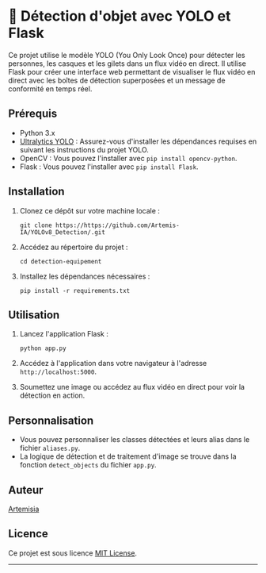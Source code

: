 
# 👷 Détection d'objet avec YOLO et Flask

Ce projet utilise le modèle YOLO (You Only Look Once) pour détecter les personnes, les casques et les gilets dans un flux vidéo en direct. Il utilise Flask pour créer une interface web permettant de visualiser le flux vidéo en direct avec les boîtes de détection superposées et un message de conformité en temps réel.

## Prérequis

- Python 3.x
- [Ultralytics YOLO](https://github.com/ultralytics/yolov5) : Assurez-vous d'installer les dépendances requises en suivant les instructions du projet YOLO.
- OpenCV : Vous pouvez l'installer avec `pip install opencv-python`.
- Flask : Vous pouvez l'installer avec `pip install Flask`.

## Installation

1. Clonez ce dépôt sur votre machine locale :

   ```shell
   git clone https://https://github.com/Artemis-IA/YOLOv8_Detection/.git
   ```

2. Accédez au répertoire du projet :

   ```shell
   cd detection-equipement
   ```

3. Installez les dépendances nécessaires :

   ```shell
   pip install -r requirements.txt
   ```

## Utilisation

1. Lancez l'application Flask :

   ```shell
   python app.py
   ```

2. Accédez à l'application dans votre navigateur à l'adresse `http://localhost:5000`.

3. Soumettez une image ou accédez au flux vidéo en direct pour voir la détection en action.

## Personnalisation

- Vous pouvez personnaliser les classes détectées et leurs alias dans le fichier `aliases.py`.
- La logique de détection et de traitement d'image se trouve dans la fonction `detect_objects` du fichier `app.py`.

## Auteur

[Artemisia](https://github.com/Artemis-IA)

## Licence

Ce projet est sous licence [MIT License](LICENSE).

---
